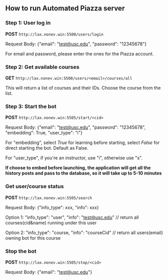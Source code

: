 ## How to run Automated Piazza server

### Step 1: User log in

**POST** `http://lax.nonev.win:5500/users/login`

Request Body: {"email": "test@usc.edu", "password": "12345678"}

For email and password, please enter the ones for the Piazza account.

### Step 2: Get available courses

**GET** `http://lax.nonev.win:5500/users/<email>/courses/all`

This will return a list of courses and their IDs. Choose the course from the list.

### Step 3: Start the bot

**POST** `http://lax.nonev.win:5505/start/<cid>`

Request Body: {"email": "test@usc.edu", "password": "12345678", "embedding": True, "user_type": "i"}

For "embedding", select _True_ for learning before starting, select _False_ for direct starting the bot. Default as False.

For "user_type", if you're an instructor, use "i", otherwise use "s".

**If choose to embed before launching, the application will get all the history posts and pass to the database, so it will take up to 5-10 minutes**

### Get user/course status

**POST** `http://lax.nonev.win:5505/search`

Request Body: {"info_type": xxx, "info": xxx}

Option 1: "info_type": "user", "info": "test@usc.edu" // return all courses(cid&name) running under this user

Option 2: "info_type": "course, "info": "courseCid" // return all users(email) owning bot for this course

### Stop the bot

**POST** `http://lax.nonev.win:5505/stop/<cid>`

Request Body: {"email": "test@usc.edu"}